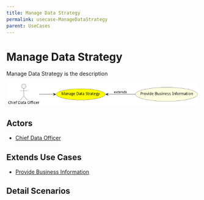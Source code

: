 ```yaml
---
title: Manage Data Strategy
permalink: usecase-ManageDataStrategy
parent: UseCases
---
```

# Manage Data Strategy

Manage Data Strategy is the description

![Activities Diagram](./Activities.png)

## Actors

* [Chief Data Officer](actor-chiefdataofficer)





## Extends Use Cases

* [Provide Business Information](usecase-ProvideBusinessInformation)







## Detail Scenarios





